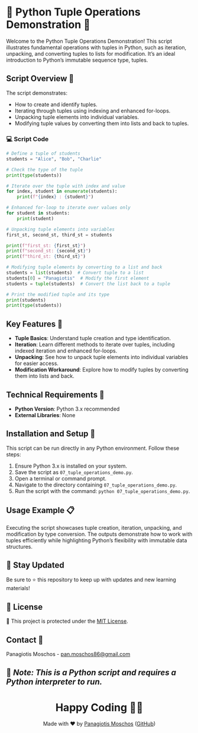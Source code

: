 # 📜 Python Tuple Operations Demonstration 🔁

Welcome to the Python Tuple Operations Demonstration! This script illustrates fundamental operations with tuples in Python, such as iteration, unpacking, and converting tuples to lists for modification. It’s an ideal introduction to Python’s immutable sequence type, tuples.

## Script Overview 📘

The script demonstrates:
- How to create and identify tuples.
- Iterating through tuples using indexing and enhanced for-loops.
- Unpacking tuple elements into individual variables.
- Modifying tuple values by converting them into lists and back to tuples.

### 💻 Script Code

```python
# Define a tuple of students
students = "Alice", "Bob", "Charlie"

# Check the type of the tuple
print(type(students))

# Iterate over the tuple with index and value
for index, student in enumerate(students):
    print(f"{index} : {student}")

# Enhanced for-loop to iterate over values only
for student in students:
    print(student)

# Unpacking tuple elements into variables
first_st, second_st, third_st = students

print(f"first_st: {first_st}")
print(f"second_st: {second_st}")
print(f"third_st: {third_st}")

# Modifying tuple elements by converting to a list and back
students = list(students)  # Convert tuple to a list
students[0] = "Panagiotis"  # Modify the first element
students = tuple(students)  # Convert the list back to a tuple

# Print the modified tuple and its type
print(students)
print(type(students))
```

## Key Features 🌟

- **Tuple Basics**: Understand tuple creation and type identification.
- **Iteration**: Learn different methods to iterate over tuples, including indexed iteration and enhanced for-loops.
- **Unpacking**: See how to unpack tuple elements into individual variables for easier access.
- **Modification Workaround**: Explore how to modify tuples by converting them into lists and back.

## Technical Requirements 🔧

- **Python Version**: Python 3.x recommended
- **External Libraries**: None

## Installation and Setup 🚀

This script can be run directly in any Python environment. Follow these steps:

1. Ensure Python 3.x is installed on your system.
2. Save the script as `07_tuple_operations_demo.py`.
3. Open a terminal or command prompt.
4. Navigate to the directory containing `07_tuple_operations_demo.py`.
5. Run the script with the command: `python 07_tuple_operations_demo.py`.

## Usage Example 📋

Executing the script showcases tuple creation, iteration, unpacking, and modification by type conversion. The outputs demonstrate how to work with tuples efficiently while highlighting Python’s flexibility with immutable data structures.

## 📢 Stay Updated
Be sure to ⭐ this repository to keep up with updates and new learning materials!

## 📄 License
🔐 This project is protected under the [MIT License](https://mit-license.org/).

## Contact 📧
Panagiotis Moschos - pan.moschos86@gmail.com

🔗 *Note: This is a Python script and requires a Python interpreter to run.*
---
<h1 align="center">Happy Coding 👨‍💻</h1>

<p align="center">
  Made with ❤️ by <a href="https://www.linkedin.com/in/panagiotis-moschos">Panagiotis Moschos</a> (<a href="https://github.com/pmoschos">GitHub</a>)
</p>